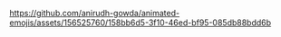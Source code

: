 https://github.com/anirudh-gowda/animated-emojis/assets/156525760/158bb6d5-3f10-46ed-bf95-085db88bdd6b
